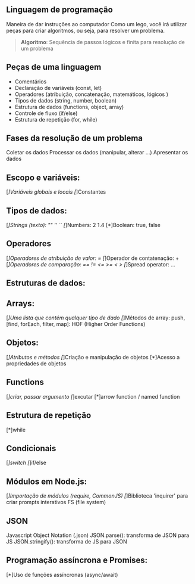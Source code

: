 ## Linguagem de programação

Maneira de dar instruções ao computador
Como um lego, você irá utilizar peças para criar algoritmos, ou seja, para resolver um problema.

>  **Algoritmo**: Sequência de passos lógicos e finita para resolução de um problema

## Peças de uma linguagem

- Comentários
- Declaração de variáveis (const, let)
- Operadores (atribuição, concatenação, matemáticos, lógicos )
- Tipos de dados (string, number, boolean)
- Estrutura de dados (functions, object, array)
- Controle de fluxo (if/else)
- Estrutura de repetição (for, while)

## Fases da resolução de um problema

Coletar os dados 
Processar os dados (manipular, alterar ...)
Apresentar os dados

## Escopo e variáveis:
 [*]Variáveis globais e locais
 [*]Constantes

## Tipos de dados:
 [*]Strings (texto): "" '' ``
 [*]Numbers: 2 1.4
 [*]Boolean: true, false

## Operadores
 [*]Operadores de atribuição de valor: =
 [*]Operador de contatenação: +
 [*]Operadores de comparação: == != <= >= < >
 [*]Spread operator: ...

## Estruturas de dados:

## Arrays:
 [*]Uma lista que contém qualquer tipo de dado
 [*]Métodos de array: push, [find, forEach,  filter, map]: HOF (Higher Order Functions)

## Objetos:
 [*]Atributos e métodos
 [*]Criação e manipulação de objetos
 [*]Acesso a propriedades de objetos
 
## Functions
 [*]criar, passar argumento
 [*]excutar
 [*]arrow function / named function

## Estrutura de repetição
 [*]while
 
## Condicionais
 [*]switch
 [*]if/else

## Módulos em Node.js:
 [*]Importação de módulos (require, CommonJS)
 [*]Biblioteca 'inquirer' para criar prompts interativos
 FS (file system)

## JSON
 Javascript Object Notation (.json)
 JSON.parse(): transforma de JSON para JS
 JSON.stringify(): transforma de JS para JSON

## Programação assíncrona e Promises:
 [*]Uso de funções assíncronas (async/await)